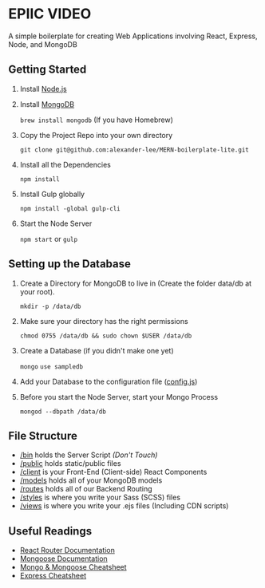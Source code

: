 # EPIIC VIDEO
A simple boilerplate for creating Web Applications involving React, Express, Node, and MongoDB

## Getting Started
1. Install [Node.js](https://nodejs.org/en/)
2. Install [MongoDB](https://docs.mongodb.com/v3.2/administration/install-community/)

    `brew install mongodb` (If you have Homebrew)

3. Copy the Project Repo into your own directory

    `git clone git@github.com:alexander-lee/MERN-boilerplate-lite.git`

4. Install all the Dependencies

    `npm install`

5. Install Gulp globally

    `npm install -global gulp-cli`

6. Start the Node Server

    `npm start` or `gulp`

## Setting up the Database
1. Create a Directory for MongoDB to live in (Create the folder data/db at your root).

    `mkdir -p /data/db`

2. Make sure your directory has the right permissions

    `chmod 0755 /data/db && sudo chown $USER /data/db`

3. Create a Database (if you didn't make one yet)

    `mongo`
    `use sampledb`

4. Add your Database to the configuration file ([config.js](https://github.com/alexander-lee/MERN-boilerplate-lite/blob/master/config.js))

5. Before you start the Node Server, start your Mongo Process

    `mongod --dbpath /data/db`



## File Structure
* [/bin](https://github.com/alexander-lee/react-boilerplate/tree/master/bin) holds the Server Script *(Don't Touch)*
* [/public](https://github.com/alexander-lee/react-boilerplate/tree/master/public) holds static/public files
* [/client](https://github.com/alexander-lee/react-boilerplate/tree/master/client) is your Front-End (Client-side) React Components
* [/models](https://github.com/alexander-lee/react-boilerplate/tree/master/models) holds all of your MongoDB models
* [/routes](https://github.com/alexander-lee/react-boilerplate/tree/master/routes) holds all of our Backend Routing
* [/styles](https://github.com/alexander-lee/react-boilerplate/tree/master/styles) is where you write your Sass (SCSS) files
* [/views](https://github.com/alexander-lee/react-boilerplate/tree/master/views) is where you write your .ejs files (Including CDN scripts)

## Useful Readings
* [React Router Documentation](https://reacttraining.com/react-router/web/api)
* [Mongoose Documentation](http://mongoosejs.com/docs/api.html)
* [Mongo & Mongoose Cheatsheet](https://github.com/azat-co/cheatsheets/blob/master/mongodb-mongoose/readme.md)
* [Express Cheatsheet](https://github.com/azat-co/cheatsheets/tree/master/express4)

